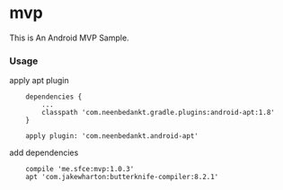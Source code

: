 # mvp
This is An Android MVP Sample. <br/>

### Usage
apply apt plugin
```
    dependencies {
        ...
        classpath 'com.neenbedankt.gradle.plugins:android-apt:1.8'
    }
```
```
    apply plugin: 'com.neenbedankt.android-apt'
```
add dependencies
```
    compile 'me.sfce:mvp:1.0.3'
    apt 'com.jakewharton:butterknife-compiler:8.2.1'
```


